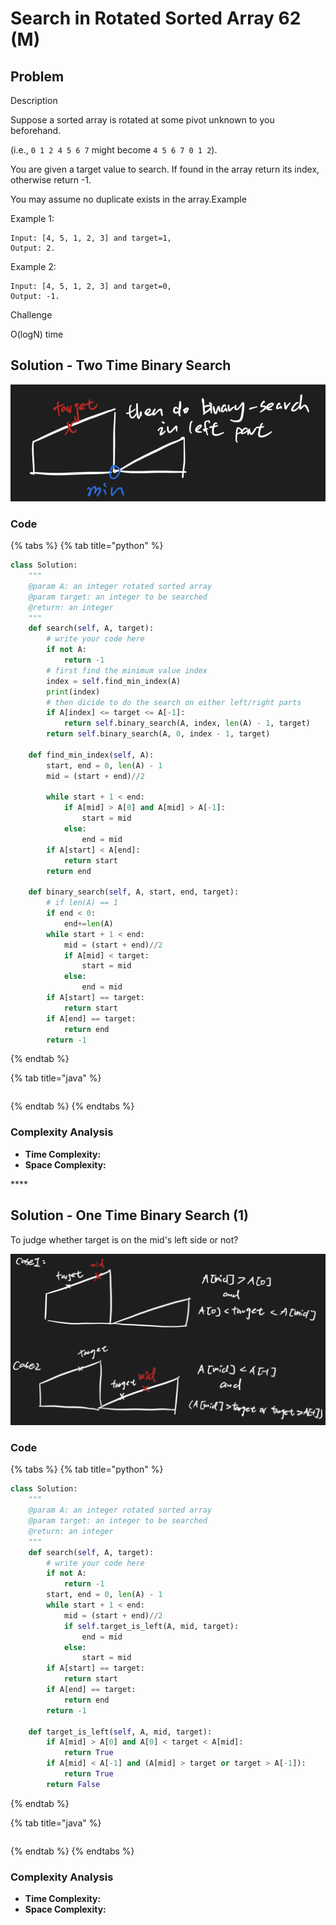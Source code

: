 # Search in Rotated Sorted Array 62 \(M\)

## Problem

Description

Suppose a sorted array is rotated at some pivot unknown to you beforehand.

\(i.e., `0 1 2 4 5 6 7` might become `4 5 6 7 0 1 2`\).

You are given a target value to search. If found in the array return its index, otherwise return -1.

You may assume no duplicate exists in the array.Example

Example 1:

```text
Input: [4, 5, 1, 2, 3] and target=1, 
Output: 2.
```

Example 2:

```text
Input: [4, 5, 1, 2, 3] and target=0, 
Output: -1.
```

Challenge

O\(logN\) time

## Solution - Two Time Binary Search

![](../../.gitbook/assets/screen-shot-2021-04-25-at-12.48.55-am.png)

### Code

{% tabs %}
{% tab title="python" %}
```python
class Solution:
    """
    @param A: an integer rotated sorted array
    @param target: an integer to be searched
    @return: an integer
    """
    def search(self, A, target):
        # write your code here
        if not A:
            return -1
        # first find the minimum value index
        index = self.find_min_index(A)
        print(index)
        # then dicide to do the search on either left/right parts
        if A[index] <= target <= A[-1]:
            return self.binary_search(A, index, len(A) - 1, target)
        return self.binary_search(A, 0, index - 1, target)
    
    def find_min_index(self, A):
        start, end = 0, len(A) - 1
        mid = (start + end)//2
        
        while start + 1 < end:
            if A[mid] > A[0] and A[mid] > A[-1]:
                start = mid
            else:
                end = mid
        if A[start] < A[end]:
            return start
        return end
    
    def binary_search(self, A, start, end, target):
        # if len(A) == 1
        if end < 0:
            end+=len(A)
        while start + 1 < end:
            mid = (start + end)//2
            if A[mid] < target:
                start = mid
            else:
                end = mid
        if A[start] == target:
            return start
        if A[end] == target:
            return end
        return -1
```
{% endtab %}

{% tab title="java" %}
```

```
{% endtab %}
{% endtabs %}

### Complexity Analysis

* **Time Complexity:**
* **Space Complexity:**

\*\*\*\*

## Solution - One Time Binary Search \(1\)

To judge whether target is on the mid's left side or not?

![](../../.gitbook/assets/screen-shot-2021-04-25-at-1.28.41-am.png)

### Code

{% tabs %}
{% tab title="python" %}
```python
class Solution:
    """
    @param A: an integer rotated sorted array
    @param target: an integer to be searched
    @return: an integer
    """
    def search(self, A, target):
        # write your code here
        if not A:
            return -1
        start, end = 0, len(A) - 1
        while start + 1 < end:
            mid = (start + end)//2
            if self.target_is_left(A, mid, target):
                end = mid
            else:
                start = mid
        if A[start] == target:
            return start
        if A[end] == target:
            return end
        return -1
    
    def target_is_left(self, A, mid, target):
        if A[mid] > A[0] and A[0] < target < A[mid]:
            return True
        if A[mid] < A[-1] and (A[mid] > target or target > A[-1]):
            return True
        return False      
```
{% endtab %}

{% tab title="java" %}
```

```
{% endtab %}
{% endtabs %}

### Complexity Analysis

* **Time Complexity:**
* **Space Complexity:**

